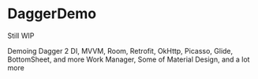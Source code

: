 # DaggerDemo
Still WIP

Demoing Dagger 2 DI, MVVM, Room, Retrofit, OkHttp, Picasso, Glide, BottomSheet, and more
Work Manager, Some of Material Design, and a lot more
